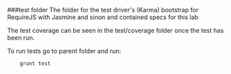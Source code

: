 ###test folder
The folder for the test driver's (Karma) bootstrap for RequireJS with Jasmine and sinon 
and contained specs for this lab 

The test coverage can be seen in the test/coverage folder once the test has been run.

To run tests go to parent folder and run:

		grunt test